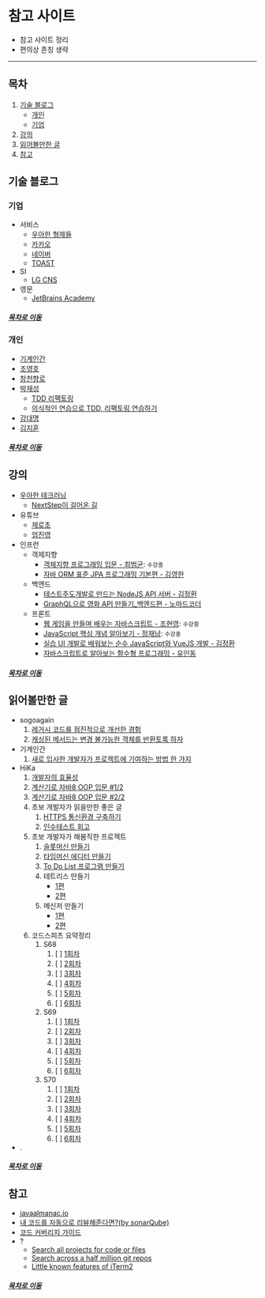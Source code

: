 참고 사이트
=======
* 참고 사이트 정리
* 편의상 존칭 생략
- - - -
## 목차
1. [기술 블로그](#기술-블로그)
	* [개인](#개인)
	* [기업](#기업)
2. [강의](#강의)
3. [읽어볼만한 글](#읽어볼만한-글)
4. [참고](#참고)

## 기술 블로그
### 기업 
* 서비스
	* [우아한 형제들](http://woowabros.github.io/)
	* [카카오](http://tech.kakao.com/)
	* [네이버](https://d2.naver.com/home)
	* [TOAST](https://meetup.toast.com/)
* SI
	* [LG CNS](https://blog.lgcns.com/1201?category=515147) 
* 영문
	* [JetBrains Academy](https://www.jetbrains.com/academy/)
	
##### [목차로 이동](#목차)
	
### 개인
* [기계인간](https://johngrib.github.io/)
* [조영호](./book/object/README.md)
* [창천향로](https://jojoldu.tistory.com/)
* [박재성](https://github.com/slipp/jwp-slipp)
	* [TDD 리팩토링](https://www.youtube.com/watch?v=bIeqAlmNRrA)
	* [의식적인 연습으로 TDD, 리팩토링 연습하기](https://www.slideshare.net/OKJSP/okkycon-tdd?fbclid=IwAR3dXj6s4hp1BeOxyUu7ZX4NG-62-cxxftLRowHNOaAz4fpLRKOW32E1pwM)
* [강대명](https://www.slideshare.net/charsyam2)
* [김지훈](https://gist.github.com/ihoneymon?direction=desc&sort=updated)

##### [목차로 이동](#목차)

## 강의
* [우아한 테크러닝](https://edu.nextstep.camp/)
	* [NextStep이 걸어온 길](https://brunch.co.kr/@javajigi/11)
* 유튜브
	* [제로초](https://www.zerocho.com/)
	* [엄진영](http://blog.eomjinyoung.com/)
* 인프런
	* 객제지향
		* [객체지향 프로그래밍 입문 - 최범균](./lecture_list/inflearn/oop_basic_choi.md): `수강중`
		* [자바 ORM 표준 JPA 프로그래밍 기본편 - 김영한](https://www.inflearn.com/course/ORM-JPA-Basic#description)
	* 백엔드
		* [테스트주도개발로 만드는 NodeJS API 서버 - 김정환](https://www.inflearn.com/course/%ED%85%8C%EC%8A%A4%ED%8A%B8%EC%A3%BC%EB%8F%84%EA%B0%9C%EB%B0%9C-tdd-nodejs-api#)
		* [GraphQL으로 영화 API 만들기_백엔드편 - 노마드코더](https://www.inflearn.com/course/graphql#description)
	* 프론트
		* [웹 게임을 만들며 배우는 자바스크립트 - 조현영](./lecture_list/inflearn/javascript_zero_choi.md): `수강중`
		* [JavaScript 핵심 개념 알아보기 - 정재남](./lecture_list/inflearn/javascript_key_concept_jeong.md): `수강중`
		* [실습 UI 개발로 배워보는 순수 JavaScript와 VueJS 개발 - 김정환](https://www.inflearn.com/course/%EC%88%9C%EC%88%98js-vuejs-%EA%B0%9C%EB%B0%9C-%EA%B0%95%EC%A2%8C#)
		* [자바스크립트로 알아보는 함수형 프로그래밍 - 유인동](https://www.inflearn.com/course/%ED%95%A8%EC%88%98%ED%98%95-%ED%94%84%EB%A1%9C%EA%B7%B8%EB%9E%98%EB%B0%8D#description)
		
##### [목차로 이동](#목차)

## 읽어볼만한 글
* sogoagain
	1. [레거시 코드를 점진적으로 개선한 경험](https://sogoagain.github.io/2020/03/08/%EB%A0%88%EA%B1%B0%EC%8B%9C-%EC%BD%94%EB%93%9C%EB%A5%BC-%EC%A0%90%EC%A7%84%EC%A0%81%EC%9C%BC%EB%A1%9C-%EA%B0%9C%EC%84%A0%ED%95%9C-%EA%B2%BD%ED%97%98/)
	2. [캐싱된 메서드는 변경 불가능한 객체를 반환토록 하자](https://sogoagain.github.io/2019/12/06/%EC%8B%A4%EC%88%98%EB%85%B8%ED%8A%B8-%EC%BA%90%EC%8B%B1%EB%90%9C-%EB%A9%94%EC%84%9C%EB%93%9C%EB%8A%94-%EB%B3%80%EA%B2%BD-%EB%B6%88%EA%B0%80%EB%8A%A5%ED%95%9C-Immutable-%EA%B0%9D%EC%B2%B4%EB%A5%BC-%EB%B0%98%ED%99%98%ED%86%A0%EB%A1%9D-%ED%95%98%EC%9E%90/)
* 기계인간
	1. [새로 입사한 개발자가 프로젝트에 기여하는 방법 한 가지](https://helloworld.kurly.com/blog/fix-style-with-command/?fbclid=IwAR1mTdENblJvoeTV1IB_3jZaxuraIkgnPsq1F4GC-UDfYfRZY3k1K3VaFuk#%EA%B2%B0%EA%B3%BC)
* HiKa
	1. [개발자의 효율성](https://brunch.co.kr/@hika/7?fbclid=IwAR1GzdzGQ_HLZEgQOc9KKQCtiEcm9ZESV5_kck5HwyxApnFE78G39fyz7Sw)
	2. [계산기로 자바8 OOP 입문 #1/2](https://brunch.co.kr/@hika/8)
	3. [계산기로 자바8 OOP 입문 #2/2](https://brunch.co.kr/@hika/9)
	4. 초보 개발자가 읽을만한 좋은 글
		1. [HTTPS 통신환경 구축하기](https://www.bsidesoft.com/3340)
		2. [인수테스트 회고](https://www.bsidesoft.com/6296)
	5. 초보 개발자가 해봄직한 프로젝트
		1. [슬롯머신 만들기](https://www.bsidesoft.com/2580)
		2. [타임머신 에디터 만들기](https://www.bsidesoft.com/6445)
		3. [To Do List 프로그램 만들기](https://www.bsidesoft.com/2667)
		4. 테트리스 만들기
			* [1편](https://www.bsidesoft.com/2736)
			* [2편](https://www.bsidesoft.com/2827)
		5. 메신저 만들기
			* [1편](https://www.bsidesoft.com/3166)
			* [2편](https://www.bsidesoft.com/3297)
	6. 코드스피츠 요약정리
		1. S68
			1. [ ] [1회차](https://www.bsidesoft.com/3571)
			2. [ ] [2회차](https://www.bsidesoft.com/3634)
			3. [ ] [3회차](https://www.bsidesoft.com/3762)
			4. [ ] [4회차](https://www.bsidesoft.com/3830)
			5. [ ] [5회차](https://www.bsidesoft.com/3882)
			6. [ ] [6회차](https://www.bsidesoft.com/3946)
		2. S69
			1. [ ] [1회차](https://www.bsidesoft.com/4074)
			2. [ ] [2회차](https://www.bsidesoft.com/4154)
			3. [ ] [3회차](https://www.bsidesoft.com/4256)
			4. [ ] [4회차](https://www.bsidesoft.com/4331)
			5. [ ] [5회차](https://www.bsidesoft.com/4407)
			6. [ ] [6회차](https://www.bsidesoft.com/4468)
		3. S70
			1. [ ] [1회차](https://www.bsidesoft.com/4529)
			2. [ ] [2회차](https://www.bsidesoft.com/4636)
			3. [ ] [3회차](https://www.bsidesoft.com/5000)
			4. [ ] [4회차](https://www.bsidesoft.com/5118)
			5. [ ] [5회차](https://www.bsidesoft.com/5199)
			6. [ ] [6회차](https://www.bsidesoft.com/5257)
* .

##### [목차로 이동](#목차)

## 참고
* [javaalmanac.io](https://javaalmanac.io/)
* [내 코드를 자동으로 리뷰해준다면?(by sonarQube)](https://www.popit.kr/%EB%82%B4%EC%BD%94%EB%93%9C%EB%A5%BC-%EC%9E%90%EB%8F%99%EC%9C%BC%EB%A1%9C-%EB%A6%AC%EB%B7%B0%ED%95%B4%EC%A4%80%EB%8B%A4%EB%A9%B4-by-sonarqube/)
* [코드 커버리지 가이드](https://javaengine.tistory.com/entry/%EC%BD%94%EB%93%9C-%EC%BB%A4%EB%B2%84%EB%A6%AC%EC%A7%80-%EA%B0%80%EC%9D%B4%EB%93%9C)
* ?
	* [Search all projects for code or files](https://cs.opensource.google/)
	* [Search across a half million git repos](https://grep.app/)
	* [Little known features of iTerm2](https://banga.github.io/blog/2020/03/02/little-known-features-of-iterm2.html)

##### [목차로 이동](#목차)
